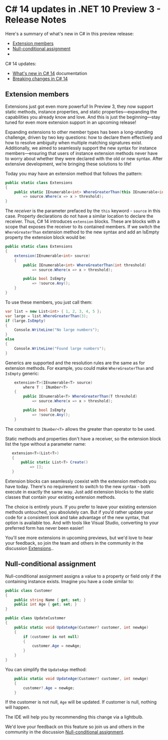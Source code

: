 # C# 14 updates in .NET 10 Preview 3 - Release Notes

Here's a summary of what's new in C# in this preview release:

- [Extension members](#extension-members)
- [Null-conditional assignment](#null-conditional-assignment)
- 

C# 14 updates:

- [What's new in C# 14](https://learn.microsoft.com/dotnet/csharp/whats-new/csharp-14) documentation
- [Breaking changes in C# 14](https://learn.microsoft.com/dotnet/csharp/whats-new/breaking-changes/compiler%20breaking%20changes%20-%20dotnet%2010)

## Extension members

Extensions just got even more powerful! In Preview 3, they now support static methods, instance properties, and static properties—expanding the capabilities you already know and love. And this is just the beginning—stay tuned for even more extension support in an upcoming release!

Expanding extensions to other member types has been a long-standing challenge, driven by two key questions: how to declare them effectively and how to resolve ambiguity when multiple matching signatures exist. Additionally, we aimed to seamlessly support the new syntax for instance members—ensuring that users of instance extension methods never have to worry about whether they were declared with the old or new syntax. After extensive development, we’re bringing these solutions to life!

Today you may have an extension method that follows the pattern:

```csharp
public static class Extensions
{
    public static IEnumerable<int> WhereGreaterThan(this IEnumerable<int> source, int threshold) 
        => source.Where(x => x > threshold);
}
```

The _receiver_ is the parameter prefaced by the `this` keyword - `source` in this case. Property declarations do not have a similar location to declare the receiver. Thus, C# 14 introduces `extension` blocks. These are blocks with a scope that exposes the receiver to its contained members. If we switch the `WhereGreaterThan` extension method to the new syntax and add an IsEmpty property the extension block would be:

```csharp
public static class Extensions
{
    extension(IEnumerable<int> source) 
    {
        public IEnumerable<int> WhereGreaterThan(int threshold)
            => source.Where(x => x > threshold);

        public bool IsEmpty
            => !source.Any();
    }
}
```

To use these members, you just call them:

```csharp
var list = new List<int> { 1, 2, 3, 4, 5 };
var large = list.WhereGreaterThan(3);
if (large.IsEmpty)
{
    Console.WriteLine("No large numbers");
}
else
{
    Console.WriteLine("Found large numbers");
}
```

Generics are supported and the resolution rules are the same as for extension methods. For example, you could make `WhereGreaterThan` and `IsEmpty` generic:

```csharp
    extension<T>(IEnumerable<T> source)
        where T : INumber<T>
    {
        public IEnumerable<T> WhereGreaterThan(T threshold)
            => source.Where(x => x > threshold);

        public bool IsEmpty
            => !source.Any();
    }
```

The constraint to `INumber<T>` allows the greater than operator to be used.

Static methods and properties don't have a receiver, so the extension block list the type without a parameter name:

```csharp
   extension<T>(List<T>)
   {
       public static List<T> Create()
           => [];
   }
```

Extension blocks can seamlessly coexist with the extension methods you have today. There's no requirement to switch to the new syntax - both execute in exactly the same way. Just add extension blocks to the static classes that contain your existing extension methods.

The choice is entirely yours. If you prefer to leave your existing extension methods untouched, you absolutely can. But if you’d rather update your code for a consistent look and take advantage of the new syntax, that option is available too. And with tools like Visual Studio, converting to your preferred form has never been easier!

You'll see more extensions in upcoming previews, but we'd love to hear your feedback, so join the team and others in the community in the discussion [Extensions](https://github.com/dotnet/csharplang/discussions/8696)..

## Null-conditional assignment

Null-conditional assignment assigns a value to a property or field only if the containing instance exists. Imagine you have a code similar to:

```csharp
public class Customer
{
    public string Name { get; set; }
    public int Age { get; set; }
}

public class UpdateCustomer
{
    public static void UpdateAge(Customer? customer, int newAge)
    {
        if (customer is not null)
        {
            customer.Age = newAge;
        }
    }
}
```

You can simplify the `UpdateAge` method:

```csharp
    public static void UpdateAge(Customer? customer, int newAge)
    {
        customer?.Age = newAge;
    }
```

If the customer is not null, `Age` will be updated. If customer is null, nothing will happen.

The IDE will help you by recommending this change via a lightbulb.

We'd love your feedback on this feature so join us and others in the community in the discussion [Null-conditional assignment](https://github.com/dotnet/csharplang/discussions/8676).
